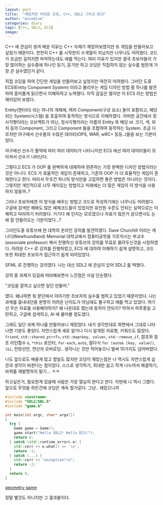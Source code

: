 ```yaml
---
layout: post
title:  "재밌지만 어려운 코딩, C++, SDL2 그리고 ECS"
author: "minxdive"
categories: diary
tags: [C++, SDL2, ECS]
image: 
---
```


C++ 에 관심이 생겨 배운 이유는 C++ 자체가 재밌어보였지만 또 게임을 만들어보고 싶었기 때문이다. 천천히 C++ 를 시작한지 수개월이 지났지만 너무나도 어려웠다. 코드가 조금만 길어지면 파악하는대도 애를 먹는다. 여러 이유가 있지만 결국 초보자들이 가장 많이하는 실수중에 하나인 읽기, 듣기만 하고 코딩은 직접하지 않는 실수를 범한게 가장 큰 실수였던거 같다.

직접 코딩을 하여 간단한 게임을 만들어보고 싶었지만 여전히 어려웠다. 그러던 도중 ECS(Entity Component System) 이라고 불리우는 게임 디자인 방법 중 하나를 발견하여 흥미롭게 읽으면서 이해하려고 노력했다. 아직 갈길은 멀지만 이 ECS 라는 방법은 재미있어 보였다. 

Entity(엔터티) 라는 하나의 개체에, 여러 Component(구성 요소) 들이 포함되고, 해당되는 System(시스템) 을 호출하여 동작하는 방식으로 이해하였다. 어떠한 공간에서 정사각형이라는 오브젝트가 아닌, 정사각형이라는 이름의 Entity 와 해당 id. 크기, 색, 위치 등의 Component, 그리고 Component 들을 조합하여 동작하는 System. 조금 다르지만 야구에서 선수들의 수많은 데이터(OPS, WAR, wRC+ 등등..)들을 보는 기분이었다.

야구에선 선수가 활약에 따라 여러 데이터가 나타나지만 ECS 에선 여러 데이터들이 모아져서 선수가 나타난다.

그렇다고 ECS 가 OOP 를 완벽하게 대체하여 현존하는 가장 완벽한 디자인 방법이라는 것은 아니다. ECS 가 효율적인 게임이 존재하고, 기존의 OOP 가 더 효율적인 게임이 존재한다고 한다. 따라서 무조건 하나의 방식만을 고집하면 좋은 방법은 아니라는 것이다. 그렇지만 개인적으로 너무 재미있는 방법이고 미래에는 더 많은 게임이 이 방식을 사용하지 않을까..?

그러나 초보자에겐 이 방식을 배우는 방법고 코드로 작성하기에는 너무나도 어려웠다. 구글에 검색만 해봐도 많은 예제코드들이 있었지만 유인원 수준도 안되는 실력으로는 이해하고 따라하기 어려웠다. 거기다 왜 인지는 모르겠으나 자료가 많은거 같으면서도 눈에 잘 안들어오는 기분이었다...?

그러던도중 유튜브에 한 대학의 온라인 강의를 발견하였다. Dave Churchill 이라는 캐나다(Newfoundland) Memorial 대학교에서 컴퓨터공학을 가르치시는 부교수(associate professor) 께서 진행하신 유튜브의 강의를 무료로 올려두신것을 시청하였다. 어려운 C++ 로 강의를 진행하였고, ECS 에 대하여 이해하기 쉽게 설명하고, 코드 또한 최대한 초보자가 접근하기 쉽게 되어있었다.

SFML 로 진행하는 강의였다. 나는 대신 SDL2 에 관심이 있어 SDL2 를 택했다. 

강의 중 과제가 있길래 따라해보면서 느낀점은 사실 단순했다. 

"코딩을 잘하고 싶으면 일단 만들어."

였다. 왜냐하면 윗 문단에서 이야기한 초보자의 실수를 범하고 있었기 때문이었다. 나는 과제를 흉내내던중 분명히 어려운 난이도가 아님에도 불구하고 애를 먹고 있었다. 여기선 무슨 자료를 사용해야하지? 왜 나온대로 했는데 동작이 안되지? 막혀서 하루종일 고민하고, 구글에 검색하고, AI 에 물어볼 정도였다.

그래도 일단 과제 하나를 만들어보니 재밌었다. 내가 생각한대로 화면에서 그대로 나타나면 기분도 좋았다. 자연스럽게 새로 알거나 다시 알게된 자료형, 키워드도 많았다. `friend`, `std::shared_ptr<T>`, `std::map<key, value>`, `std::remove_if`, 참조와 참조 리턴함수 `&`, `*this` 포인터, `for-each`, `auto`, 람다식 `for (auto& [key, value])`, `[&]`, 전방선언, 연산자 오버로딩.. 생각나는 것만 적어놓으니 벌써 10가지도 넘어버렸다. 

나도 앞으로도 배울게 많고 할일도 많지만 코딩이 재밌는점은 나 역시도 자연스럽게 습관과 생각이 바뀐다는 점이었다. 스스로 생각하기, 최대한 쉽고 작게 나누어서 해결하기, 바퀴를 재발명하지 말기... ㅋㅋ

하고싶은거, 필요한게 있을때 사람은 가장 열심히 한다고 한다. 이번에 나 역시 그랬다. 앞으로 무엇을 하든간에 코딩은 계속 할거같다. 그냥.. 재밌으니까

```c++
#include <iostream>
#include "SDL2/SDL.h"
#include "game.h"

int main(int argc, char* argv[]) 
{
  try {
    Game game = Game();
    game.start("Hello SDL2! Hello ECS!");
    return 0;
  } catch (std::runtime_error& e) {
    std::cerr << e.what() << '\n';
    return -1;
  } catch (...) {
    std::cerr << "exception!\n";
    return -2;
  }
  return 0;
}

```

[geometry game](https://github.com/minxdive/exercise/tree/main/SDL2_ECS_drill1)

정말 별것도 아니지만 그 결과물이다.

<br><br><br>